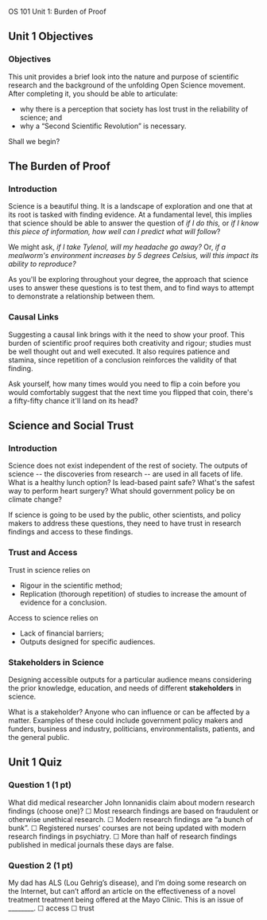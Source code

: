﻿OS 101 Unit 1: Burden of Proof
## Unit 1 Objectives

### Objectives
This unit provides a brief look into the nature and purpose of scientific research and the background of the unfolding Open Science movement. After completing it, you should be able to articulate:
-   why there is a perception that society has lost trust in the reliability of science; and
-   why a “Second Scientific Revolution” is necessary.

Shall we begin?

## The Burden of Proof

### Introduction

Science is a beautiful thing. It is a landscape of exploration and one that at its root is tasked with finding evidence. At a fundamental level, this implies that science should be able to answer the question of _if I do this,_ or _if I know this piece of information, how well can I predict what will follow_?

We might ask, _if I take Tylenol, will my headache go away?_ Or, _if a mealworm's environment increases by 5 degrees Celsius, will this impact its ability to reproduce?_

As you'll be exploring throughout your degree, the approach that science uses to answer these questions is to test them, and to find ways to attempt to demonstrate a relationship between them.

### Causal Links

Suggesting a causal link brings with it the need to show your proof. This burden of scientific proof requires both creativity and rigour; studies must be well thought out and well executed. It also requires patience and stamina, since repetition of a conclusion reinforces the validity of that finding.

Ask yourself, how many times would you need to flip a coin before you would comfortably suggest that the next time you flipped that coin, there's a fifty-fifty chance it'll land on its head?

## Science and Social Trust

### Introduction

Science does not exist independent of the rest of society. The outputs of science -- the discoveries from research -- are used in all facets of life. What is a healthy lunch option? Is lead-based paint safe? What's the safest way to perform heart surgery? What should government policy be on climate change?

If science is going to be used by the public, other scientists, and policy makers to address these questions, they need to have trust in research findings and access to these findings.

### Trust and Access

Trust in science relies on

-   Rigour in the scientific method;
-   Replication (thorough repetition) of studies to increase the amount of evidence for a conclusion.

Access to science relies on

-   Lack of financial barriers;
-   Outputs designed for specific audiences.

### Stakeholders in Science

Designing accessible outputs for a particular audience means considering the prior knowledge, education, and needs of different **stakeholders** in science.

What is a stakeholder? Anyone who can influence or can be affected by a matter. Examples of these could include government policy makers and funders, business and industry, politicians, environmentalists, patients, and the general public.

## Unit 1 Quiz

### Question 1 (1 pt)

What did medical researcher John Ionnanidis claim about modern research findings (choose one)?
☐ Most research findings are based on fraudulent or otherwise unethical research.
☐ Modern research findings are “a bunch of bunk”.
☐ Registered nurses’ courses are not being updated with modern research findings in psychiatry.
☐ More than half of research findings published in medical journals these days are false.

### Question 2 (1 pt)

My dad has ALS (Lou Gehrig’s disease), and I’m doing some research on the Internet, but can’t afford an article on the effectiveness of a novel treatment treatment being offered at the Mayo Clinic. This is an issue of ________.
☐ access
☐ trust
